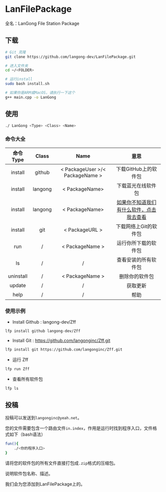 # LanFilePackage

全名：LanGong File Station Package

## 下载

```bash
# Git 克隆
git clone https://github.com/langong-dev/LanFilePackage.git

# 进入文件夹
cd ~/<FOLDER>

# 运行install
sudo bash install.sh

# 如果你是ARM或MacOS，请执行一下这个
g++ main.cpp -o LanGong
```

## 使用

```bash
./ LanGong <Type> <Class> <Name>
```

### 命令大全

| 命令Type | Class | Name | 意思 |
|:---:|:---:|:---:|:---:|
| install | github | < PackageUser >/< PackageName > | 下载GitHub上的软件包 |
| install | langong | < PackageName> | 下载蓝光在线软件包 |
| install | langong | < PackageName> | [如果你不知道我们有什么软件，点击我去查看](https://langong-dev.github.io/Package/) |
| install | git | < PackageURL > | 下载网络上Git的软件包 |
| run | / | < PackageName > | 运行你所下载的软件包 |
| ls | / | / | 查看安装的所有软件包 |
| uninstall | / | < PackageName > | 删除你的软件包 |
| update | / | / | 获取更新 |
| help | / | / | 帮助 |

### 使用示例

- Install Github : langong-dev/Zff

``` bash
lfp install github langong-dev/Zff
```

- Install Git : https://github.com/langonginc/Zff.git

```bash
lfp install git https://github.com/langonginc/Zff.git
```

- 运行 Zff

```bash
lfp run Zff
```

- 查看所有软件包

```bash
lfp ls
```

## 投稿

投稿可以发送到```langonginc@yeah.net```。

您的文件需要包含一个路由文件```in.index```，作用是运行时找到程序入口，文件格式如下（bash语法）

```bash
fun(){
    ./<你的程序入口>
}
```

请将您的软件包的所有文件直接打包成```.zip```格式的压缩包。

说明软件包名称、描述。

我们会为您添加到LanFilePackage上的。

